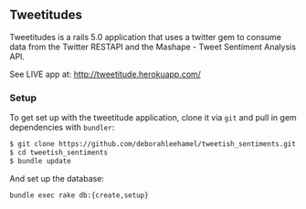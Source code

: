 ## Tweetitudes

Tweetitudes is a rails 5.0 application that uses a twitter gem to consume data from the Twitter RESTAPI and the Mashape - Tweet Sentiment Analysis API.

See LIVE app at: http://tweetitude.herokuapp.com/

### Setup

To get set up with the tweetitude application, clone it
via `git` and pull in gem dependencies with `bundler`:

```sh
$ git clone https://github.com/deborahleehamel/tweetish_sentiments.git
$ cd tweetish_sentiments
$ bundle update
```

And set up the database:

```
bundle exec rake db:{create,setup}
```
